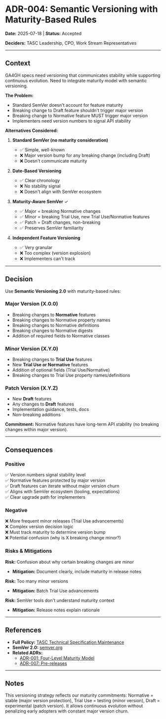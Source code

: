 # ADR-004: Semantic Versioning with Maturity-Based Rules

**Date:** 2025-07-18 | **Status:** Accepted

**Deciders:** TASC Leadership, CPO, Work Stream Representatives

---

## Context

GA4GH specs need versioning that communicates stability while supporting continuous evolution. Need to integrate maturity model with semantic versioning.

**The Problem:**
- Standard SemVer doesn't account for feature maturity
- Breaking change to Draft feature shouldn't trigger major version
- Breaking change to Normative feature MUST trigger major version
- Implementers need version numbers to signal API stability

**Alternatives Considered:**

1. **Standard SemVer (no maturity consideration)**
   - ✅ Simple, well-known
   - ❌ Major version bump for any breaking change (including Draft)
   - ❌ Doesn't communicate maturity

2. **Date-Based Versioning**
   - ✅ Clear chronology
   - ❌ No stability signal
   - ❌ Doesn't align with SemVer ecosystem

3. **Maturity-Aware SemVer** ✓
   - ✅ Major = breaking Normative changes
   - ✅ Minor = breaking Trial Use, new Trial Use/Normative features
   - ✅ Patch = Draft changes, non-breaking
   - ✅ Preserves SemVer familiarity

4. **Independent Feature Versioning**
   - ✅ Very granular
   - ❌ Too complex (version explosion)
   - ❌ Implementers can't track

---

## Decision

Use **Semantic Versioning 2.0** with maturity-based rules:

### **Major Version (X.0.0)**
- Breaking changes to **Normative** features
- Breaking changes to Normative property names
- Breaking changes to Normative definitions
- Breaking changes to Normative digests
- Addition of required fields to Normative classes

### **Minor Version (X.Y.0)**
- Breaking changes to **Trial Use** features
- New **Trial Use or Normative** features
- Addition of optional fields (Trial Use/Normative)
- Breaking changes to Trial Use property names/definitions

### **Patch Version (X.Y.Z)**
- New **Draft** features
- Any changes to **Draft** features
- Implementation guidance, tests, docs
- Non-breaking additions

**Commitment:** Normative features have long-term API stability (no breaking changes within major version).

---

## Consequences

### Positive

✅ Version numbers signal stability level  
✅ Normative features protected by major version  
✅ Draft features can iterate without major version churn  
✅ Aligns with SemVer ecosystem (tooling, expectations)  
✅ Clear upgrade path for implementers  

### Negative

❌ More frequent minor releases (Trial Use advancements)  
❌ Complex version decision logic  
❌ Must track maturity to determine version bump  
❌ Potential confusion (why is X breaking change minor?)  

### Risks & Mitigations

**Risk:** Confusion about why certain breaking changes are minor
- **Mitigation:** Document clearly, include maturity in release notes

**Risk:** Too many minor versions
- **Mitigation:** Batch Trial Use advancements

**Risk:** SemVer tools don't understand maturity context
- **Mitigation:** Release notes explain rationale

---

## References

- **Full Policy:** [TASC Technical Specification Maintenance](../recommendations/TASC%20Technical%20Specification%20Maintenance.md#versioning)
- **SemVer 2.0:** [semver.org](https://semver.org)
- **Related ADRs:**
  - [ADR-001: Four-Level Maturity Model](001-adopt-four-level-maturity-model.md)
  - [ADR-007: Pre-releases](007-allow-prerelease-continuous-development.md)

---

## Notes

This versioning strategy reflects our maturity commitments: Normative = stable (major version protection), Trial Use = testing (minor version), Draft = experimental (patch version). It allows continuous evolution without penalizing early adopters with constant major version churn.

